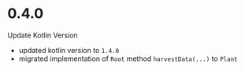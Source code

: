 # 0.4.0
Update Kotlin Version
- updated kotlin version to `1.4.0`
- migrated implementation of `Root`  method `harvestData(...)`  to `Plant`